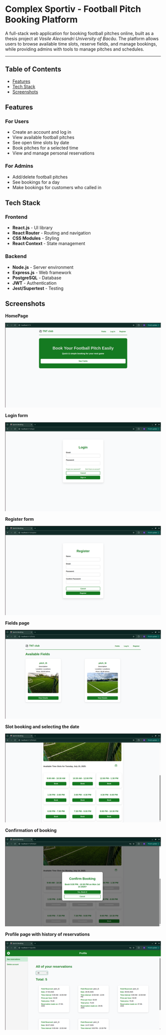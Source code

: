# Complex Sportiv - Football Pitch Booking Platform

A full-stack web application for booking football pitches online, built as a thesis project at *Vasile Alecsandri University of Bacău*. The platform allows users to browse available time slots, reserve fields, and manage bookings, while providing admins with tools to manage pitches and schedules.

---

## Table of Contents

- [Features](#features)
- [Tech Stack](#tech-stack)
- [Screenshots](#screenshots)

## Features

### For Users
- Create an account and log in
- View available football pitches
- See open time slots by date
- Book pitches for a selected time
- View and manage personal reservations

### For Admins
- Add/delete football pitches
- See bookings for a day
- Make bookings for customers who called in

## Tech Stack

### Frontend
- **React.js** - UI library
- **React Router** - Routing and navigation
- **CSS Modules** - Styling 
- **React Context** - State management

### Backend
- **Node.js** - Server environment
- **Express.js** - Web framework
- **PostgreSQL** - Database 
- **JWT** - Authentication
- **Jest/Supertest** - Testing

## Screenshots

**HomePage**

![Homepage screenshot](./frontend/src/assets/homepage.png)

**Login form**

![Login form](./frontend/src/assets/loginForm.png)

**Register form**

![Register form](./frontend/src/assets/registerForm.png)

**Fields page**

![Register form](./frontend/src/assets/fieldsPage.png)

**Slot booking and selecting the date**

![Register form](./frontend/src/assets/bookSlots.png)

**Confirmation of booking**

![Register form](./frontend/src/assets/confirmBooking.png)

**Profile page with history of reservations**

![Register form](./frontend/src/assets/reservationsHistory.png)



